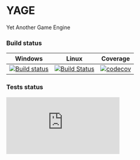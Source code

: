 # YAGE

Yet Another Game Engine

### Build status
|Windows|Linux|Coverage
|:-------:|:------:|:------:|
|[![Build status](https://ci.appveyor.com/api/projects/status/d71ntjggmu4slj5m/branch/master?svg=true)](https://ci.appveyor.com/project/BentouDev/yage/branch/master) |[![Build Status](https://travis-ci.org/BentouDev/YAGE.svg?branch=master)](https://travis-ci.org/BentouDev/YAGE) |[![codecov](https://codecov.io/gh/BentouDev/YAGE/branch/master/graph/badge.svg)](https://codecov.io/gh/BentouDev/YAGE)|

### Tests status
[![Test status](http://flauschig.ch/batch.php?type=tests&account=BentouDev&slug=YAGE)](https://ci.appveyor.com/project/BentouDev/yage/build/tests)
